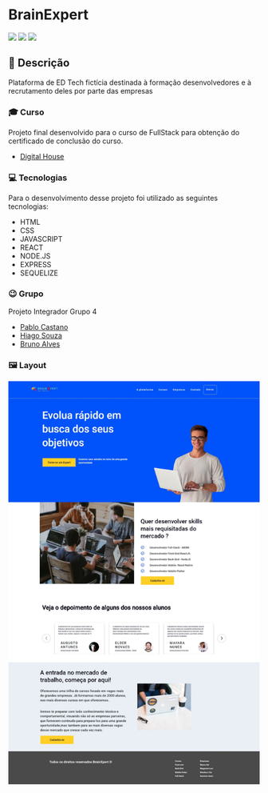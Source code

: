 # BrainExpert
<img src="https://img.shields.io/github/repo-size/pablocast/dh-projeto-integrador-tn142020"> <img src="https://img.shields.io/github/license/pablocast/dh-projeto-integrador-tn142020"> <img src="https://img.shields.io/github/last-commit/pablocast/dh-projeto-integrador-tn142020">

## 🔖 Descrição
Plataforma de ED Tech fictícia destinada à formação desenvolvedores e à recrutamento deles por parte das empresas

### 🎓 Curso
Projeto final desenvolvido para o curso de FullStack para obtenção do certificado de conclusão do curso.

- [Digital House](https://www.digitalhouse.com/br/)

### 💻 Tecnologias
Para o desenvolvimento desse projeto foi utilizado as seguintes tecnologias:

- HTML
- CSS
- JAVASCRIPT
- REACT
- NODE.JS
- EXPRESS
- SEQUELIZE

### 😉 Grupo
Projeto Integrador Grupo 4
- [Pablo Castano](https://github.com/pablocast)
- [Hiago Souza](https://github.com/souz-dev)
- [Bruno Alves](https://github.com/brunoalves2105)


### 🖼 Layout
![Layout BrainXpert](https://raw.githubusercontent.com/pablocast/dh-projeto-integrador-tn142020/main/frontend/src/assets/img/Web_14-6-2021_161043_localhost.jpg)
